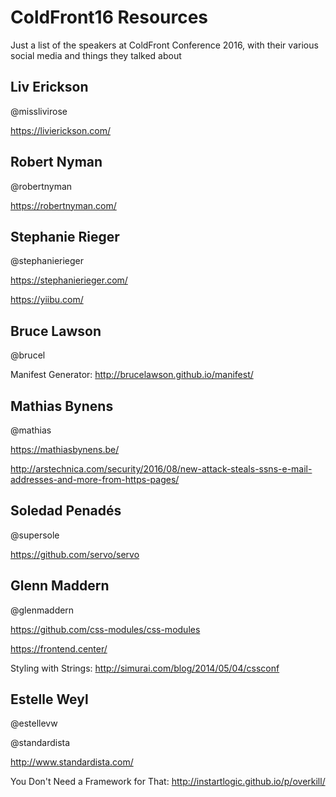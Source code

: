 # ColdFront16 Resources
Just a list of the speakers at ColdFront Conference 2016, with their various social media and things they talked about

## Liv Erickson
@misslivirose

https://livierickson.com/

## Robert Nyman
@robertnyman

https://robertnyman.com/

## Stephanie Rieger
@stephanierieger

https://stephanierieger.com/

https://yiibu.com/

## Bruce Lawson
@brucel

Manifest Generator: http://brucelawson.github.io/manifest/

## Mathias Bynens
@mathias

https://mathiasbynens.be/

http://arstechnica.com/security/2016/08/new-attack-steals-ssns-e-mail-addresses-and-more-from-https-pages/

## Soledad Penadés
@supersole

https://github.com/servo/servo

## Glenn Maddern
@glenmaddern

https://github.com/css-modules/css-modules

https://frontend.center/

Styling with Strings: http://simurai.com/blog/2014/05/04/cssconf

## Estelle Weyl
@estellevw

@standardista

http://www.standardista.com/

You Don't Need a Framework for That: http://instartlogic.github.io/p/overkill/
